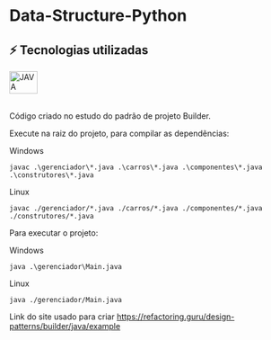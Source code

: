 # Data-Structure-Python

## ⚡ Tecnologias utilizadas
<div>
  <img align="center" alt="JAVA" height="40" width="50" src="https://cdn.jsdelivr.net/gh/devicons/devicon/icons/java/java-original-wordmark.svg" />
  <br><br>
</div>

Código criado no estudo do padrão de projeto Builder.

Execute na raiz do projeto, para compilar as dependẽncias:

Windows
```
javac .\gerenciador\*.java .\carros\*.java .\componentes\*.java .\construtores\*.java
```
Linux
```
javac ./gerenciador/*.java ./carros/*.java ./componentes/*.java ./construtores/*.java
```

Para executar o projeto:

Windows
```
java .\gerenciador\Main.java
```

Linux
```
java ./gerenciador/Main.java
```

Link do site usado para criar <https://refactoring.guru/design-patterns/builder/java/example>
